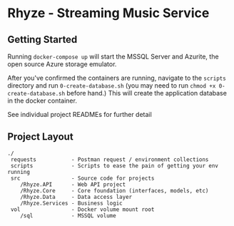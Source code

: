 # Rhyze - Streaming Music Service

## Getting Started

Running `docker-compose up` will start the MSSQL Server and Azurite, the open source Azure storage emulator. 

After you've confirmed the containers are running, navigate to the `scripts` directory and run `0-create-database.sh` 
(you may need to run `chmod +x 0-create-database.sh` before hand.)  This will create the application database in the docker 
container.

See individual project READMEs for further detail

## Project Layout

```
./
 requests           - Postman request / environment collections
 scripts            - Scripts to ease the pain of getting your env running
 src                - Source code for projects
    /Rhyze.API      - Web API project
    /Rhyze.Core     - Core foundation (interfaces, models, etc)
    /Rhyze.Data     - Data access layer
    /Rhyze.Services - Business logic
 vol                - Docker volume mount root
    /sql            - MSSQL volume
```